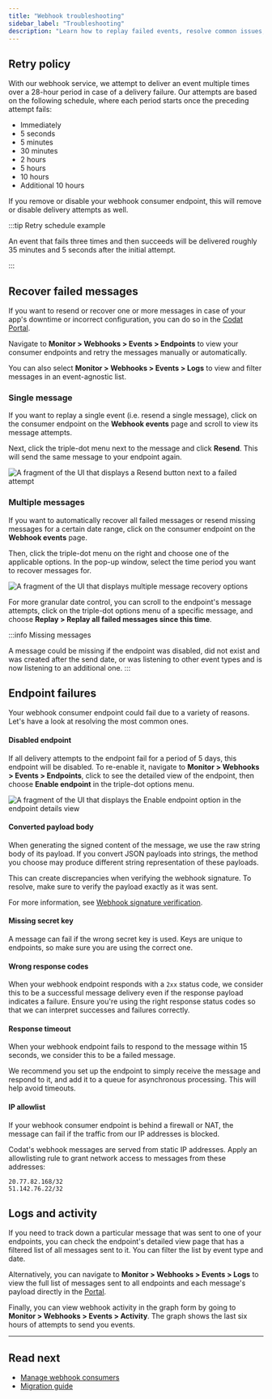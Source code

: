 ```yaml
---
title: "Webhook troubleshooting"
sidebar_label: "Troubleshooting"
description: "Learn how to replay failed events, resolve common issues, check webhook logs, and review our retry policy"
---
```


## Retry policy

With our webhook service, we attempt to deliver an event multiple times over a 28-hour period in case of a delivery failure. Our attempts are based on the following schedule, where each period starts once the preceding attempt fails:

-   Immediately
-   5 seconds
-   5 minutes
-   30 minutes
-   2 hours
-   5 hours
-   10 hours
-   Additional 10 hours

If you remove or disable your webhook consumer endpoint, this will remove or disable delivery attempts as well. 

:::tip Retry schedule example

An event that fails three times and then succeeds will be delivered roughly 35 minutes and 5 seconds after the initial attempt.

:::

## Recover failed messages

If you want to resend or recover one or more messages in case of your app's downtime or incorrect configuration, you can do so in the [Codat Portal](https://app.codat.io/monitor/events). 

Navigate to **Monitor > Webhooks > Events > Endpoints** to view your consumer endpoints and retry the messages manually or automatically. 

You can also select **Monitor > Webhooks > Events > Logs** to view and filter messages in an event-agnostic list.

### Single message

If you want to replay a single event (i.e. resend a single message), click on the consumer endpoint on the **Webhook events** page and scroll to view its message attempts. 

Next, click the triple-dot menu next to the message and click **Resend**. This will send the same message to your endpoint again.

![A fragment of the UI that displays a Resend button next to a failed attempt](https://docs.svix.com/assets/images/resend-single-a4fb6e65f27f27e5700becb523135c2f.png)

### Multiple messages

If you want to automatically recover all failed messages or resend missing messages for a certain date range, click on the consumer endpoint on the **Webhook events** page. 

Then, click the triple-dot menu on the right and choose one of the applicable options. In the pop-up window, select the time period you want to recover messages for.

![A fragment of the UI that displays multiple message recovery options](/img/use-the-api/0046-multiple-message-retry.png)

For more granular date control, you can scroll to the endpoint's message attempts, click on the triple-dot options menu of a specific message, and choose **Replay > Replay all failed messages since this time**.

:::info Missing messages

A message could be missing if the endpoint was disabled, did not exist and was created after the send date, or was listening to other event types and is now listening to an additional one. 
:::

## Endpoint failures

Your webhook consumer endpoint could fail due to a variety of reasons. Let's have a look at resolving the most common ones. 

#### Disabled endpoint

If all delivery attempts to the endpoint fail for a period of 5 days, this endpoint will be disabled. To re-enable it, navigate to **Monitor > Webhooks > Events > Endpoints**, click to see the detailed view of the endpoint, then choose **Enable endpoint** in the triple-dot options menu.

![A fragment of the UI that displays the Enable endpoint option in the endpoint details view](/img/use-the-api/0048-enable-disabled-webhook.png)

#### Converted payload body

When generating the signed content of the message, we use the raw string body of its payload. If you convert JSON payloads into strings, the method you choose may produce different string representation of these payloads. 

This can create discrepancies when verifying the webhook signature. To resolve, make sure to verify the payload exactly as it was sent. 

For more information, see [Webhook signature verification](/using-the-api/webhooks/create-consumer#webhook-signature-verification).

#### Missing secret key

A message can fail if the wrong secret key is used. Keys are unique to endpoints, so make sure you are using the correct one. 

#### Wrong response codes

When your webhook endpoint responds with a `2xx` status code, we consider this to be a successful message delivery even if the response payload indicates a failure. Ensure you're using the right response status codes so that we can interpret successes and failures correctly.

#### Response timeout

When your webhook endpoint fails to respond to the message within 15 seconds, we consider this to be a failed message. 

We recommend you set up the endpoint to simply receive the message and respond to it, and add it to a queue for asynchronous processing. This will help avoid timeouts.

#### IP allowlist

If your webhook consumer endpoint is behind a firewall or NAT, the message can fail if the traffic from our IP addresses is blocked. 

Codat's webhook messages are served from static IP addresses. Apply an allowlisting rule to grant network access to messages from these addresses:

```
20.77.82.168/32
51.142.76.22/32
```

## Logs and activity

If you need to track down a particular message that was sent to one of your endpoints, you can check the endpoint's detailed view page that has a filtered list of all messages sent to it. You can filter the list by event type and date. 

Alternatively, you can navigate to **Monitor > Webhooks > Events > Logs** to view the full list of messages sent to all endpoints and each message's payload directly in the [Portal](https://app.codat.io/monitor/events).

Finally, you can view webhook activity in the graph form by going to **Monitor > Webhooks > Events > Activity**. The graph shows the last six hours of attempts to send you events. 

---
## Read next

- [Manage webhook consumers](/using-the-api/webhooks/create-consumer)
- [Migration guide](/using-the-api/webhooks/migration-guide)

